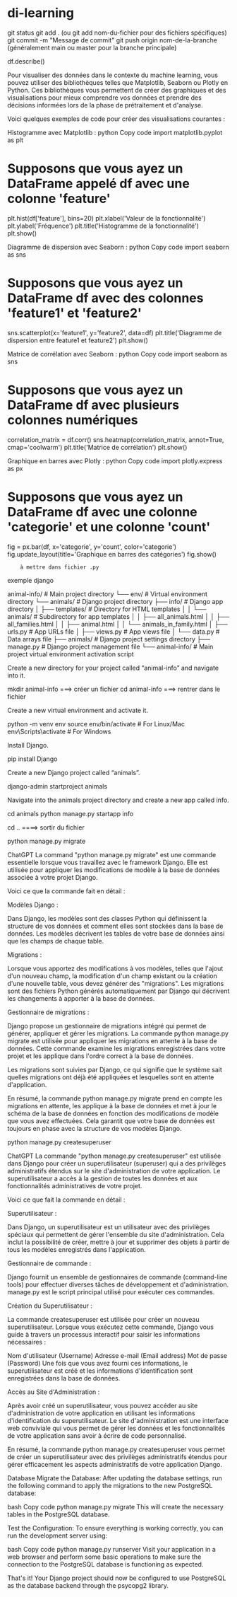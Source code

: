 # di-learning

git status
git add . (ou git add nom-du-fichier pour des fichiers spécifiques)
git commit -m "Message de commit"
git push origin nom-de-la-branche (généralement main ou master pour la branche principale)




df.describe()


Pour visualiser des données dans le contexte du machine learning, vous pouvez utiliser des bibliothèques telles que Matplotlib, Seaborn ou Plotly en Python. Ces bibliothèques vous permettent de créer des graphiques et des visualisations pour mieux comprendre vos données et prendre des décisions informées lors de la phase de prétraitement et d'analyse.

Voici quelques exemples de code pour créer des visualisations courantes :


Histogramme avec Matplotlib :
python
Copy code
import matplotlib.pyplot as plt

# Supposons que vous ayez un DataFrame appelé df avec une colonne 'feature'
plt.hist(df['feature'], bins=20)
plt.xlabel('Valeur de la fonctionnalité')
plt.ylabel('Fréquence')
plt.title('Histogramme de la fonctionnalité')
plt.show()


Diagramme de dispersion avec Seaborn :
python
Copy code
import seaborn as sns

# Supposons que vous ayez un DataFrame df avec des colonnes 'feature1' et 'feature2'
sns.scatterplot(x='feature1', y='feature2', data=df)
plt.title('Diagramme de dispersion entre feature1 et feature2')
plt.show()



Matrice de corrélation avec Seaborn :
python
Copy code
import seaborn as sns

# Supposons que vous ayez un DataFrame df avec plusieurs colonnes numériques
correlation_matrix = df.corr()
sns.heatmap(correlation_matrix, annot=True, cmap='coolwarm')
plt.title('Matrice de corrélation')
plt.show()



Graphique en barres avec Plotly :
python
Copy code
import plotly.express as px

# Supposons que vous ayez un DataFrame df avec une colonne 'categorie' et une colonne 'count'
fig = px.bar(df, x='categorie', y='count', color='categorie')
fig.update_layout(title='Graphique en barres des catégories')
fig.show()

        à mettre dans fichier .py


exemple django

animal-info/               # Main project directory
  └── env/                 # Virtual environment directory
  └── animals/             # Django project directory
      ├── info/            # Django app directory
      │   ├── templates/   # Directory for HTML templates
      │   │   └── animals/    # Subdirectory for app templates
      │   │       ├── all_animals.html
      │   │       ├── all_families.html
      │   │       ├── animal.html
      │   │       └── animals_in_family.html
      │   ├── urls.py      # App URLs file
      │   ├── views.py     # App views file
      │   └── data.py      # Data arrays file
      ├── animals/         # Django project settings directory
      ├── manage.py        # Django project management file
      └── animal-info/     # Main project virtual environment activation script


Create a new directory for your project called “animal-info” and navigate into it.

mkdir animal-info    ===> créer un fichier
cd animal-info      ===> rentrer dans le fichier


Create a new virtual environment and activate it.

python -m venv env
source env/bin/activate  # For Linux/Mac
env\Scripts\activate  # For Windows


Install Django.

pip install Django


Create a new Django project called “animals”.

django-admin startproject animals


Navigate into the animals project directory and create a new app called info.

cd animals
python manage.py startapp info


cd .. ====> sortir du fichier


python manage.py migrate

ChatGPT
La command "python manage.py migrate" est une commande essentielle lorsque vous travaillez avec le framework Django. Elle est utilisée pour appliquer les modifications de modèle à la base de données associée à votre projet Django.

Voici ce que la commande fait en détail :

Modèles Django :

Dans Django, les modèles sont des classes Python qui définissent la structure de vos données et comment elles sont stockées dans la base de données. Les modèles décrivent les tables de votre base de données ainsi que les champs de chaque table.

Migrations :

Lorsque vous apportez des modifications à vos modèles, telles que l'ajout d'un nouveau champ, la modification d'un champ existant ou la création d'une nouvelle table, vous devez générer des "migrations". Les migrations sont des fichiers Python générés automatiquement par Django qui décrivent les changements à apporter à la base de données.

Gestionnaire de migrations :

Django propose un gestionnaire de migrations intégré qui permet de générer, appliquer et gérer les migrations. La commande python manage.py migrate est utilisée pour appliquer les migrations en attente à la base de données. Cette commande examine les migrations enregistrées dans votre projet et les applique dans l'ordre correct à la base de données.

Les migrations sont suivies par Django, ce qui signifie que le système sait quelles migrations ont déjà été appliquées et lesquelles sont en attente d'application.

En résumé, la commande python manage.py migrate prend en compte les migrations en attente, les applique à la base de données et met à jour le schéma de la base de données en fonction des modifications de modèle que vous avez effectuées. Cela garantit que votre base de données est toujours en phase avec la structure de vos modèles Django.


python manage.py createsuperuser

ChatGPT
La commande "python manage.py createsuperuser" est utilisée dans Django pour créer un superutilisateur (superuser) qui a des privilèges administratifs étendus sur le site d'administration de votre application. Le superutilisateur a accès à la gestion de toutes les données et aux fonctionnalités administratives de votre projet.

Voici ce que fait la commande en détail :

Superutilisateur :

Dans Django, un superutilisateur est un utilisateur avec des privilèges spéciaux qui permettent de gérer l'ensemble du site d'administration. Cela inclut la possibilité de créer, mettre à jour et supprimer des objets à partir de tous les modèles enregistrés dans l'application.

Gestionnaire de commande :

Django fournit un ensemble de gestionnaires de commande (command-line tools) pour effectuer diverses tâches de développement et d'administration. manage.py est le script principal utilisé pour exécuter ces commandes.

Création du Superutilisateur :

La commande createsuperuser est utilisée pour créer un nouveau superutilisateur. Lorsque vous exécutez cette commande, Django vous guide à travers un processus interactif pour saisir les informations nécessaires :

Nom d'utilisateur (Username)
Adresse e-mail (Email address)
Mot de passe (Password)
Une fois que vous avez fourni ces informations, le superutilisateur est créé et les informations d'identification sont enregistrées dans la base de données.

Accès au Site d'Administration :

Après avoir créé un superutilisateur, vous pouvez accéder au site d'administration de votre application en utilisant les informations d'identification du superutilisateur. Le site d'administration est une interface web conviviale qui vous permet de gérer les données et les fonctionnalités de votre application sans avoir à écrire de code personnalisé.

En résumé, la commande python manage.py createsuperuser vous permet de créer un superutilisateur avec des privilèges administratifs étendus pour gérer efficacement les aspects administratifs de votre application Django.


Database
Migrate the Database:
After updating the database settings, run the following command to apply the migrations to the new PostgreSQL database:

bash
Copy code
python manage.py migrate
This will create the necessary tables in the PostgreSQL database.

Test the Configuration:
To ensure everything is working correctly, you can run the development server using:

bash
Copy code
python manage.py runserver
Visit your application in a web browser and perform some basic operations to make sure the connection to the PostgreSQL database is functioning as expected.

That's it! Your Django project should now be configured to use PostgreSQL as the database backend through the psycopg2 library.